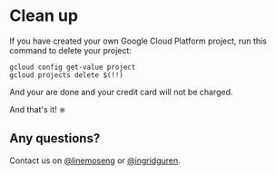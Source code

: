 # Clean up

If you have created your own Google Cloud Platform project, run this command to delete your project:

```
gcloud config get-value project
gcloud projects delete $(!!)
```

And your are done and your credit card will not be charged.

And that's it! ⎈

## Any questions?

Contact us on [@linemoseng](https://twitter.com/linemoseng) or [@ingridguren](https://twitter.com/ingridguren).
